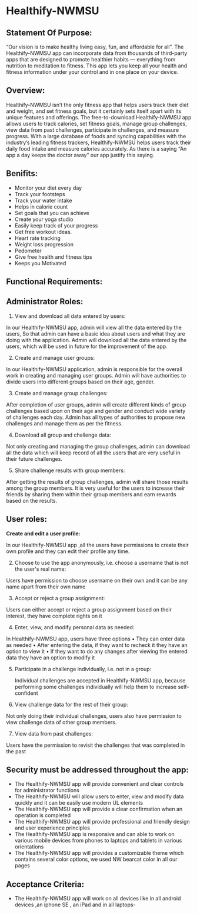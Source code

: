 # Healthify-NWMSU

## Statement Of Purpose:

“Our vision is to make healthy living easy, fun, and affordable for all”. The Healthify-NWMSU app can incorporate data from thousands of third-party apps that are designed to promote healthier habits — everything from nutrition to meditation to fitness. This app lets you keep all your health and fitness information under your control and in one place on your device.

## Overview:

Healthify-NWMSU isn’t the only fitness app that helps users track their diet and weight, and set fitness goals, but it certainly sets itself apart with its unique features and offerings. The free-to-download Healthify-NWMSU app allows users to track calories, set fitness goals, manage group challenges, view data from past challenges, participate in challenges, and measure progress. With a large database of foods and syncing capabilities with the industry’s leading fitness trackers, Healthify-NWMSU helps users track their daily food intake and measure calories accurately. As there is a saying “An app a day keeps the doctor away” our app justify this saying.

## Benifits:

- Monitor your diet every day
- Track your footsteps
- Track your water intake
- Helps in calorie count
- Set goals that you can achieve
- Create your yoga studio
- Easily keep track of your progress
- Get free workout ideas.
- Heart rate tracking 
- Weight loss progression
- Pedometer
- Give free health and fitness tips
- Keeps you Motivated

## Functional Requirements:

## Administrator Roles: 

1.	View and download all data entered by users:

In our Healthify-NWMSU app, admin will view all the data entered by the users, So that admin can have a basic idea about users and what they are doing with the application. Admin will download all the data entered by the users, which will be used in future for the improvement of the app.

2.	Create and manage user groups:

  In our Healthify-NWMSU application, admin is responsible for the overall work in creating and managing user groups. Admin will have authorities to divide users into different groups based on their age, gender.
  
3.	Create and manage group challenges:

After completion of user groups, admin will create different kinds of group challenges based upon on their age and gender and conduct wide variety of challenges each day. Admin has all types of authorities to propose new challenges and manage them as per the fitness.

4.	Download all group and challenge data:

Not only creating and managing the group challenges, admin can download all the data which will keep record of all the users that are very useful in their future challenges.

5.	Share challenge results with group members:

After getting the results of group challenges, admin will share those results among the group members. It is very useful for the users to increase their friends by sharing them within their group members and earn rewards based on the results.

## User roles:

**Create and edit a user profile:**

In our Healthify-NWMSU app ,all the users have permissions to create their own profile and they can edit their profile any time.

2)	Choose to use the app anonymously, i.e. choose a username that is not the user's real name: 

Users have permission to choose username on their own and it can be any name apart from their own name

3)	Accept or reject a group assignment:

Users can either accept or reject a group assignment based on their interest, they have complete rights on it 

4)	Enter, view, and modify personal data as needed:

In Healthify-NWMSU app, users have three options 
•	They can enter data as needed 
•	After entering the data, if they want to recheck it they have an option to view it 
•	If they want to do any changes after viewing the entered data they have an option to modify it

5)	Participate in a challenge individually, i.e. not in a group:

    Individual challenges are accepted in Healthify-NWMSU app, because performing some challenges individually will help them to increase self-confident
    
6)	View challenge data for the rest of their group:

 Not only doing their individual challenges, users also have permission to view challenge data of other group members.
 
7)	View data from past challenges:

Users have the permission to revisit the challenges that was completed in the past 

## Security must be addressed throughout the app:
- The Healthify-NWMSU app will provide convenient and clear controls for administrator functions
- The Healthify-NWMSU will allow users to enter, view and modify data quickly and it can be easily use modern UL elements
- The Healthify-NWMSU app will provide a clear confirmation when an operation is completed
- The Healthify-NWMSU app will provide professional and friendly design and user experience principles
- The Healthify-NWMSU app is responsive and can able to work on various mobile devices from phones to laptops and tablets in various orientations
- The Healthify-NWMSU app will provides a customizable theme which contains several color options, we used NW bearcat color in all our pages 
## Acceptance Criteria:
- The Healthify-NWMSU app will work on all devices like in all android devices ,an iphone SE , an iPad and in all laptops- 







